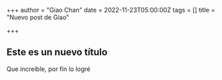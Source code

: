 +++
author = "Giao Chan"
date = 2022-11-23T05:00:00Z
tags = []
title = "Nuevo post de Giao"

+++
## Este es un nuevo título

Que increíble, por fín lo logré